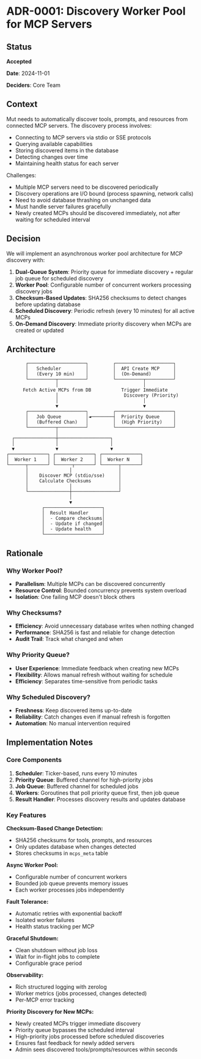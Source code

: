# ADR-0001: Discovery Worker Pool for MCP Servers

## Status

**Accepted**

**Date**: 2024-11-01

**Deciders**: Core Team

## Context

Mut needs to automatically discover tools, prompts, and resources from connected MCP servers. The discovery process involves:
- Connecting to MCP servers via stdio or SSE protocols
- Querying available capabilities
- Storing discovered items in the database
- Detecting changes over time
- Maintaining health status for each server

Challenges:
- Multiple MCP servers need to be discovered periodically
- Discovery operations are I/O bound (process spawning, network calls)
- Need to avoid database thrashing on unchanged data
- Must handle server failures gracefully
- Newly created MCPs should be discovered immediately, not after waiting for scheduled interval

## Decision

We will implement an asynchronous worker pool architecture for MCP discovery with:

1. **Dual-Queue System**: Priority queue for immediate discovery + regular job queue for scheduled discovery
2. **Worker Pool**: Configurable number of concurrent workers processing discovery jobs
3. **Checksum-Based Updates**: SHA256 checksums to detect changes before updating database
4. **Scheduled Discovery**: Periodic refresh (every 10 minutes) for all active MCPs
5. **On-Demand Discovery**: Immediate priority discovery when MCPs are created or updated

## Architecture

```
       ┌─────────────────────┐         ┌─────────────────────┐
       │   Scheduler         │         │  API Create MCP     │
       │   (Every 10 min)    │         │  (On-Demand)        │
       └──────────┬──────────┘         └──────────┬──────────┘
                  │                               │
      Fetch Active MCPs from DB           Trigger Immediate
                  │                        Discovery (Priority)
                  │                               │
                  ▼                               ▼
       ┌─────────────────────┐         ┌─────────────────────┐
       │   Job Queue         │◄────────┤  Priority Queue     │
       │   (Buffered Chan)   │         │  (High Priority)    │
       └──────────┬──────────┘         └─────────────────────┘
                  │
  ┌───────────────┼───────────────────┐
  │               │                   │
  ▼               ▼                   ▼
┌──────────────┐ ┌──────────────┐ ┌──────────────┐
│  Worker 1    │ │  Worker 2    │ │  Worker N    │
└──────┬───────┘ └──────┬───────┘ └──────┬───────┘
       │               │                 │
       │    Discover MCP (stdio/sse)     │
       │    Calculate Checksums          │
       │               │                 │
       └───────────────┼─────────────────┘
                       │
                       ▼
             ┌─────────────────────┐
             │  Result Handler     │
             │  - Compare checksums│
             │  - Update if changed│
             │  - Update health    │
             └─────────────────────┘
```

## Rationale

### Why Worker Pool?
- **Parallelism**: Multiple MCPs can be discovered concurrently
- **Resource Control**: Bounded concurrency prevents system overload
- **Isolation**: One failing MCP doesn't block others

### Why Checksums?
- **Efficiency**: Avoid unnecessary database writes when nothing changed
- **Performance**: SHA256 is fast and reliable for change detection
- **Audit Trail**: Track what changed and when

### Why Priority Queue?
- **User Experience**: Immediate feedback when creating new MCPs
- **Flexibility**: Allows manual refresh without waiting for schedule
- **Efficiency**: Separates time-sensitive from periodic tasks

### Why Scheduled Discovery?
- **Freshness**: Keep discovered items up-to-date
- **Reliability**: Catch changes even if manual refresh is forgotten
- **Automation**: No manual intervention required

## Implementation Notes

### Core Components

1. **Scheduler**: Ticker-based, runs every 10 minutes
2. **Priority Queue**: Buffered channel for high-priority jobs
3. **Job Queue**: Buffered channel for scheduled jobs
4. **Workers**: Goroutines that poll priority queue first, then job queue
5. **Result Handler**: Processes discovery results and updates database

### Key Features

**Checksum-Based Change Detection:**
- SHA256 checksums for tools, prompts, and resources
- Only updates database when changes detected
- Stores checksums in `mcps_meta` table

**Async Worker Pool:**
- Configurable number of concurrent workers
- Bounded job queue prevents memory issues
- Each worker processes jobs independently

**Fault Tolerance:**
- Automatic retries with exponential backoff
- Isolated worker failures
- Health status tracking per MCP

**Graceful Shutdown:**
- Clean shutdown without job loss
- Wait for in-flight jobs to complete
- Configurable grace period

**Observability:**
- Rich structured logging with zerolog
- Worker metrics (jobs processed, changes detected)
- Per-MCP error tracking

**Priority Discovery for New MCPs:**
- Newly created MCPs trigger immediate discovery
- Priority queue bypasses the scheduled interval
- High-priority jobs processed before scheduled discoveries
- Ensures fast feedback for newly added servers
- Admin sees discovered tools/prompts/resources within seconds
